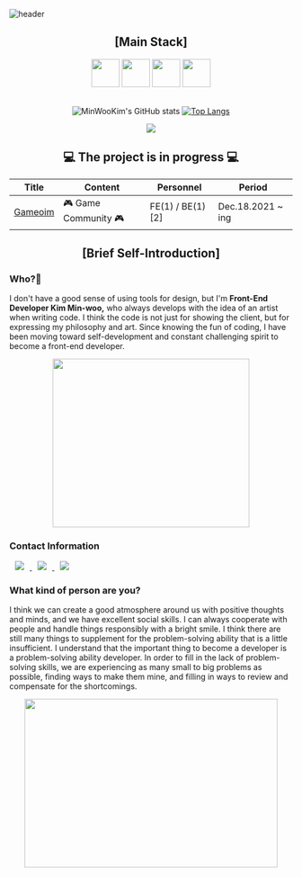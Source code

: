![header](https://capsule-render.vercel.app/api?type=waving&color=auto&height=250&section=header&text=MinWooKim%21&fontSize=80)

<div align="center">
  <h2>[Main Stack]</h2>
  <image src="https://user-images.githubusercontent.com/70142090/147306269-6c1d89c6-ff9c-4755-8040-1c0a79de2673.png" height="50">
  <image src="https://user-images.githubusercontent.com/70142090/147306626-dec2339a-9dc3-45b4-959b-650d0237e437.png" height="50">
  <image src="https://user-images.githubusercontent.com/70142090/147307003-4c0bfa08-c916-4ca0-bbf1-65b90c577bb6.png" height="50">
    <image src="https://user-images.githubusercontent.com/70142090/147308068-10b6aa13-af97-4aed-b01e-c81e6d797fb0.png" height="50">
</div>
<br/>
<div align="center">
  
![MinWooKim's GitHub stats](https://github-readme-stats.vercel.app/api?username=CodingScript990&show_icons=true&theme=Gradient)
[![Top Langs](https://github-readme-stats.vercel.app/api/top-langs/?username=CodingScript990&layout=compact&hieght=100)](https://github.com/anuraghazra/github-readme-stats)
</div>
<div align="center"> 
  <a href="https://hits.seeyoufarm.com"><img src="https://hits.seeyoufarm.com/api/count/incr/badge.svg?url=https%3A%2F%2Fgithub.com%2FCodingScript990%2Fhit-counter&count_bg=%23D0EBE9&title_bg=%23BDBAE5&icon=github.svg&icon_color=%23F9E9E9&title=hits&edge_flat=false"/></a>
</div>
<div align="center">
  <h2> 💻 The project is in progress 💻 </h2>
</div>
<div align="center">
  <table>
    <thead>
      <tr>
        <th>Title</th>
        <th>Content</th>
        <th>Personnel</th>
        <th>Period</th>
      </tr>
    </thead>
    <tbody>
      <tr>
        <td><a href="https://github.com/gamemoim">Gameoim</a></td>
        <td>🎮 Game Community 🎮</td>
        <td>FE(1) / BE(1) [2]</td>
        <td>Dec.18.2021 ~ ing</td>
      </tr>
    </tbody>
  </table>
</div>

<div align="center"> 
  <h2>[Brief Self-Introduction]</h2>
</div>
<h3>Who?🤔</h3>
<p>
I don't have a good sense of using tools for design, but I'm <strong>Front-End Developer Kim Min-woo,</strong> who always develops with the idea of an artist when writing code. I think the 
  code is not just for showing the client, but for expressing my philosophy and art. Since knowing the fun of coding, I have been moving toward self-development and constant 
  challenging spirit to become a front-end developer.
</p>
<p align="center"><img src="https://user-images.githubusercontent.com/70142090/142751583-905f3ab7-3902-491b-9609-cb8f3795248c.gif" width="350" height="300"></p>
<h3>Contact Information</h3>
<div>
  <a href="mailto: a41787192@gmail.com">
    <img 
          src="http://img.shields.io/badge/-Gmail-FBFCFD?style=flat&logo=Gmail&link=https://a41787192@gmail.com"
          style="height : auto; margin-left : 10px; margin-right : 10px;"/>
  </a>
  <a href="https://www.instagram.com/webdev_km/">
      <img 
          src="http://img.shields.io/badge/-Instagram-EAD3F1?style=flat&logo=Instagram&link=https://www.instagram.com/webdev_km/"
          style="height : auto; margin-left : 10px; margin-right : 10px;"/>
  </a>
  <a href="https://code-source.tistory.com/">
      <img 
          src="http://img.shields.io/badge/-Tistory-F7DDEF?style=flat&logo=Tumblr&link=https://code-source.tistory.com/"
          style="height : auto; margin-left : 10px; margin-right : 10px;"/>
  </a>
</div>

<div>
  <h3>What kind of person are you?</h3>
  <p>
    I think we can create a good atmosphere around us with positive thoughts and minds, and we have excellent social skills. I can always cooperate with people and handle things responsibly with a bright smile. I think there are still many things to supplement for the problem-solving ability that is a little insufficient. I understand that the important thing to become a developer is a problem-solving ability developer. In order to fill in the lack of problem-solving skills, we are experiencing as many small to big problems as possible, finding ways to make them mine, and filling in ways to review and compensate for the shortcomings.
  </p>
</div>

 <p align="center"><img src="https://user-images.githubusercontent.com/70142090/142751593-fdfa55e2-408e-4fde-a36c-307a12863ed1.gif" width="450" height="300"></p>
